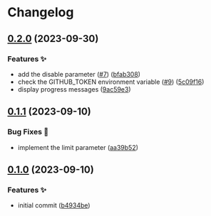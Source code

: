 # Changelog

## [0.2.0](https://github.com/hbstack/github-releases/compare/v0.1.1...v0.2.0) (2023-09-30)


### Features ✨

* add the disable parameter ([#7](https://github.com/hbstack/github-releases/issues/7)) ([bfab308](https://github.com/hbstack/github-releases/commit/bfab308226aa9b9fa377a8b42d885aee0c3d46b4))
* check the GITHUB_TOKEN environment variable ([#9](https://github.com/hbstack/github-releases/issues/9)) ([5c09f16](https://github.com/hbstack/github-releases/commit/5c09f16123d0f86ca3f7bfe52baf7e6803bac8d8))
* display progress messages ([9ac59e3](https://github.com/hbstack/github-releases/commit/9ac59e34298013b47cde9cbbfbaa30f291e93d32))

## [0.1.1](https://github.com/hbstack/github-releases/compare/v0.1.0...v0.1.1) (2023-09-10)


### Bug Fixes 🐞

* implement the limit parameter ([aa39b52](https://github.com/hbstack/github-releases/commit/aa39b528516991fbd2f11aa10d38a7f3c1c64a65))

## [0.1.0](https://github.com/hbstack/github-releases/compare/v0.0.1...v0.1.0) (2023-09-10)


### Features ✨

* initial commit ([b4934be](https://github.com/hbstack/github-releases/commit/b4934be9daa3ad25c9bc1478525092ff8d1cedc1))
